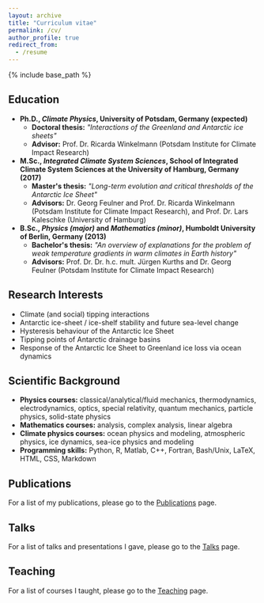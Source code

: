```yaml
---
layout: archive
title: "Curriculum vitae"
permalink: /cv/
author_profile: true
redirect_from:
  - /resume
---
```


{% include base_path %}

## Education
- **Ph.D., *Climate Physics*, University of Potsdam, Germany (expected)**
  - **Doctoral thesis:** *"Interactions of the Greenland and Antarctic ice sheets"*
  - **Advisor:** Prof. Dr. Ricarda Winkelmann (Potsdam Institute for Climate Impact Research)
- **M.Sc., *Integrated Climate System Sciences*, School of Integrated Climate System Sciences at the University of Hamburg, Germany (2017)**
  - **Master's thesis:** *"Long-term evolution and critical thresholds of the Antarctic Ice Sheet"*
  - **Advisors:** Dr. Georg Feulner and Prof. Dr. Ricarda Winkelmann (Potsdam Institute for Climate Impact Research), and Prof. Dr. Lars Kaleschke (University of Hamburg)
- **B.Sc., *Physics (major)* and *Mathematics (minor)*, Humboldt University of Berlin, Germany (2013)**
  - **Bachelor's thesis:** *"An overview of explanations for the problem of weak temperature gradients in warm climates in Earth history"*
  - **Advisors:** Prof. Dr. Dr. h.c. mult. Jürgen Kurths and Dr. Georg Feulner (Potsdam Institute for Climate Impact Research)

## Research Interests
- Climate (and social) tipping interactions
- Antarctic ice-sheet / ice-shelf stability and future sea-level change
- Hysteresis behaviour of the Antarctic Ice Sheet
- Tipping points of Antarctic drainage basins
- Response of the Antarctic Ice Sheet to Greenland ice loss via ocean dynamics
  
## Scientific Background
- **Physics courses:**
  classical/analytical/fluid mechanics, thermodynamics, electrodynamics, optics, special relativity, quantum mechanics, particle physics, solid-state physics
- **Mathematics courses:**
  analysis, complex analysis, linear algebra
- **Climate physics courses:**
  ocean physics and modeling, atmospheric physics, ice dynamics, sea-ice physics and modeling
- **Programming skills:**
  Python, R, Matlab, C++, Fortran, Bash/Unix, LaTeX, HTML, CSS, Markdown

## Publications
For a list of my publications, please go to the [Publications](/publications/) page.
  
## Talks
For a list of talks and presentations I gave, please go to the [Talks](/talks/) page.
  
## Teaching
For a list of courses I taught, please go to the [Teaching](/teaching/) page.
